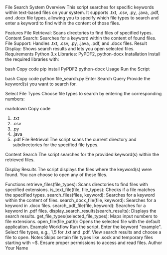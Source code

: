 File Search System
Overview
This script searches for specific keywords within text-based files on your system. It supports .txt, .csv, .py, .java, .pdf, and .docx file types, allowing you to specify which file types to search and enter a keyword to find within the content of those files.

Features
File Retrieval: Scans directories to find files of specified types.
Content Search: Searches for a keyword within the content of found files.
File Support: Handles .txt, .csv, .py, .java, .pdf, and .docx files.
Result Display: Shows search results and lets you open selected files.
Requirements
Python 3.x
Libraries: PyPDF2, python-docx
Installation
Install the required libraries with:

bash
Copy code
pip install PyPDF2 python-docx
Usage
Run the Script

bash
Copy code
python file_search.py
Enter Search Query
Provide the keyword(s) you want to search for.

Select File Types
Choose file types to search by entering the corresponding numbers:

markdown
Copy code
1. .txt
2. .csv
3. .py
4. .java
5. .pdf
File Retrieval
The script scans the current directory and subdirectories for the specified file types.

Content Search
The script searches for the provided keyword(s) within the retrieved files.

Display Results
The script displays the files where the keyword(s) were found. You can choose to open any of these files.

Functions
retrieve_files(file_types): Scans directories to find files with specified extensions.
is_text_file(file, file_types): Checks if a file matches the specified types.
search_files(files, keyword): Searches for a keyword within the content of files.
search_docx_file(file, keyword): Searches for a keyword in .docx files.
search_pdf_file(file, keyword): Searches for a keyword in .pdf files.
display_search_results(search_results): Displays the search results.
get_file_types(selected_file_types): Maps input numbers to file extensions.
open_file(file_path): Opens the selected file with the default application.
Example Workflow
Run the script.
Enter the keyword "example".
Select file types, e.g., 1,5 for .txt and .pdf.
View search results and choose a file to open.
Notes
Skips certain file types like .sock and temporary files starting with ~$.
Ensure proper permissions to access and read files.
Author
Your Name
